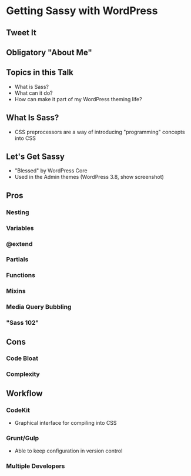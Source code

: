 # Getting Sassy with WordPress

## Tweet It

## Obligatory "About Me"

## Topics in this Talk

* What is Sass?
* What can it do?
* How can make it part of my WordPress theming life?

## What Is Sass?

* CSS preprocessors are a way of introducing "programming" concepts into CSS

## Let's Get Sassy

* "Blessed" by WordPress Core
* Used in the Admin themes (WordPress 3.8, show screenshot)

## Pros

### Nesting

### Variables

### @extend

### Partials

### Functions

### Mixins

### Media Query Bubbling

### "Sass 102"

## Cons

### Code Bloat

### Complexity

## Workflow

### CodeKit

* Graphical interface for compiling into CSS

### Grunt/Gulp

* Able to keep configuration in version control

### Multiple Developers
